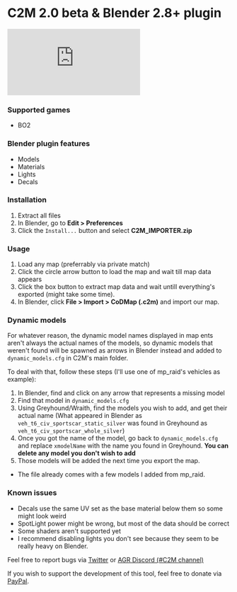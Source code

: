 # C2M 2.0 beta & Blender 2.8+ plugin 

![**DOWNLOAD**](https://github.com/sheilan102/C2M/raw/gh-pages/C2M_BETA.rar)

### Supported games
- BO2

### Blender plugin features
- Models
- Materials
- Lights
- Decals

### Installation
1. Extract all files
2. In Blender, go to **Edit > Preferences**
3. Click the `Install...` button and select **C2M_IMPORTER.zip**

### Usage
1. Load any map (preferrably via private match)
2. Click the circle arrow button to load the map and wait till map data appears
3. Click the box button to extract map data and wait untill everything's exported (might take some time).
4. In Blender, click **File > Import > CoDMap (.c2m)** and import our map.

### Dynamic models
For whatever reason, the dynamic model names displayed in map ents aren't always the actual names of the models, so dynamic models that weren't found will be spawned as arrows in Blender instead and added to `dynamic_models.cfg` in C2M's main folder.

To deal with that, follow these steps (I'll use one of mp_raid's vehicles as example):
1. In Blender, find and click on any arrow that represents a missing model
2. Find that model in `dynamic_models.cfg`
3. Using Greyhound/Wraith, find the models you wish to add, and get their actual name (What appeared in Blender as `veh_t6_civ_sportscar_static_silver` was found in Greyhound as `veh_t6_civ_sportscar_whole_silver`)
4. Once you got the name of the model, go back to `dynamic_models.cfg` and replace `xmodelName` with the name you found in Greyhound. **You can delete any model you don't wish to add**
5. Those models will be added the next time you export the map.

* The file already comes with a few models I added from mp_raid.

### Known issues
- Decals use the same UV set as the base material below them so some might look weird
- SpotLight power might be wrong, but most of the data should be correct
- Some shaders aren't supported yet
- I recommend disabling lights you don't see because they seem to be really heavy on Blender.


Feel free to report bugs via [Twitter](https://twitter.com/SHEILANff) or [AGR Discord (#C2M channel)](https://discord.gg/JcEvDBH)


If you wish to support the development of this tool, feel free to donate via [PayPal](https://paypal.me/ksheilan).
